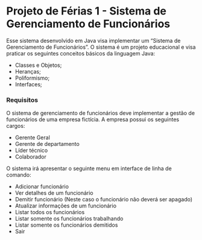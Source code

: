 # Projeto de Férias 1 - Sistema de Gerenciamento de Funcionários

Esse sistema desenvolvido em Java visa implementar um “Sistema de Gerenciamento de Funcionários”. 
O sistema é um projeto educacional e visa praticar os seguintes conceitos básicos da linguagem Java:

- Classes e Objetos;
- Heranças;
- Poliformismo;
- Interfaces;

### Requisitos
O sistema de gerenciamento de funcionários deve implementar a gestão de funcionários de uma empresa fictícia.
A empresa possui os seguintes cargos:
- Gerente Geral
- Gerente de departamento
- Líder técnico
- Colaborador

O sistema irá apresentar o seguinte menu em interface de linha de comando:
- Adicionar funcionário
- Ver detalhes de um funcionário
- Demitir funcionário (Neste caso o funcionário não deverá ser apagado)
- Atualizar informações de um funcionário
- Listar todos os funcionários
- Listar somente os funcionários trabalhando
- Listar somente os funcionários demitidos
- Sair
